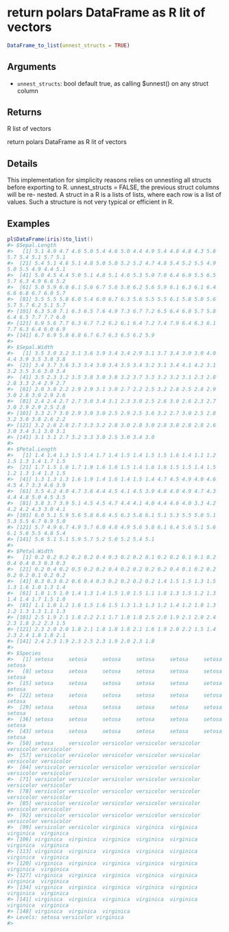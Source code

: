 # return polars DataFrame as R lit of vectors

```r
DataFrame_to_list(unnest_structs = TRUE)
```

## Arguments

- `unnest_structs`: bool default true, as calling $unnest() on any struct column

## Returns

R list of vectors

return polars DataFrame as R lit of vectors

## Details

This implementation for simplicity reasons relies on unnesting all structs before exporting to R. unnest_structs = FALSE, the previous struct columns will be re- nested. A struct in a R is a lists of lists, where each row is a list of values. Such a structure is not very typical or efficient in R.

## Examples

<pre class='r-example'><code><span class='r-in'><span><span class='va'>pl</span><span class='op'>$</span><span class='fu'>DataFrame</span><span class='op'>(</span><span class='va'>iris</span><span class='op'>)</span><span class='op'>$</span><span class='fu'>to_list</span><span class='op'>(</span><span class='op'>)</span></span></span>
<span class='r-out co'><span class='r-pr'>#&gt;</span> $Sepal.Length</span>
<span class='r-out co'><span class='r-pr'>#&gt;</span>   [1] 5.1 4.9 4.7 4.6 5.0 5.4 4.6 5.0 4.4 4.9 5.4 4.8 4.8 4.3 5.8 5.7 5.4 5.1 5.7 5.1</span>
<span class='r-out co'><span class='r-pr'>#&gt;</span>  [21] 5.4 5.1 4.6 5.1 4.8 5.0 5.0 5.2 5.2 4.7 4.8 5.4 5.2 5.5 4.9 5.0 5.5 4.9 4.4 5.1</span>
<span class='r-out co'><span class='r-pr'>#&gt;</span>  [41] 5.0 4.5 4.4 5.0 5.1 4.8 5.1 4.6 5.3 5.0 7.0 6.4 6.9 5.5 6.5 5.7 6.3 4.9 6.6 5.2</span>
<span class='r-out co'><span class='r-pr'>#&gt;</span>  [61] 5.0 5.9 6.0 6.1 5.6 6.7 5.6 5.8 6.2 5.6 5.9 6.1 6.3 6.1 6.4 6.6 6.8 6.7 6.0 5.7</span>
<span class='r-out co'><span class='r-pr'>#&gt;</span>  [81] 5.5 5.5 5.8 6.0 5.4 6.0 6.7 6.3 5.6 5.5 5.5 6.1 5.8 5.0 5.6 5.7 5.7 6.2 5.1 5.7</span>
<span class='r-out co'><span class='r-pr'>#&gt;</span> [101] 6.3 5.8 7.1 6.3 6.5 7.6 4.9 7.3 6.7 7.2 6.5 6.4 6.8 5.7 5.8 6.4 6.5 7.7 7.7 6.0</span>
<span class='r-out co'><span class='r-pr'>#&gt;</span> [121] 6.9 5.6 7.7 6.3 6.7 7.2 6.2 6.1 6.4 7.2 7.4 7.9 6.4 6.3 6.1 7.7 6.3 6.4 6.0 6.9</span>
<span class='r-out co'><span class='r-pr'>#&gt;</span> [141] 6.7 6.9 5.8 6.8 6.7 6.7 6.3 6.5 6.2 5.9</span>
<span class='r-out co'><span class='r-pr'>#&gt;</span> </span>
<span class='r-out co'><span class='r-pr'>#&gt;</span> $Sepal.Width</span>
<span class='r-out co'><span class='r-pr'>#&gt;</span>   [1] 3.5 3.0 3.2 3.1 3.6 3.9 3.4 3.4 2.9 3.1 3.7 3.4 3.0 3.0 4.0 4.4 3.9 3.5 3.8 3.8</span>
<span class='r-out co'><span class='r-pr'>#&gt;</span>  [21] 3.4 3.7 3.6 3.3 3.4 3.0 3.4 3.5 3.4 3.2 3.1 3.4 4.1 4.2 3.1 3.2 3.5 3.6 3.0 3.4</span>
<span class='r-out co'><span class='r-pr'>#&gt;</span>  [41] 3.5 2.3 3.2 3.5 3.8 3.0 3.8 3.2 3.7 3.3 3.2 3.2 3.1 2.3 2.8 2.8 3.3 2.4 2.9 2.7</span>
<span class='r-out co'><span class='r-pr'>#&gt;</span>  [61] 2.0 3.0 2.2 2.9 2.9 3.1 3.0 2.7 2.2 2.5 3.2 2.8 2.5 2.8 2.9 3.0 2.8 3.0 2.9 2.6</span>
<span class='r-out co'><span class='r-pr'>#&gt;</span>  [81] 2.4 2.4 2.7 2.7 3.0 3.4 3.1 2.3 3.0 2.5 2.6 3.0 2.6 2.3 2.7 3.0 2.9 2.9 2.5 2.8</span>
<span class='r-out co'><span class='r-pr'>#&gt;</span> [101] 3.3 2.7 3.0 2.9 3.0 3.0 2.5 2.9 2.5 3.6 3.2 2.7 3.0 2.5 2.8 3.2 3.0 3.8 2.6 2.2</span>
<span class='r-out co'><span class='r-pr'>#&gt;</span> [121] 3.2 2.8 2.8 2.7 3.3 3.2 2.8 3.0 2.8 3.0 2.8 3.8 2.8 2.8 2.6 3.0 3.4 3.1 3.0 3.1</span>
<span class='r-out co'><span class='r-pr'>#&gt;</span> [141] 3.1 3.1 2.7 3.2 3.3 3.0 2.5 3.0 3.4 3.0</span>
<span class='r-out co'><span class='r-pr'>#&gt;</span> </span>
<span class='r-out co'><span class='r-pr'>#&gt;</span> $Petal.Length</span>
<span class='r-out co'><span class='r-pr'>#&gt;</span>   [1] 1.4 1.4 1.3 1.5 1.4 1.7 1.4 1.5 1.4 1.5 1.5 1.6 1.4 1.1 1.2 1.5 1.3 1.4 1.7 1.5</span>
<span class='r-out co'><span class='r-pr'>#&gt;</span>  [21] 1.7 1.5 1.0 1.7 1.9 1.6 1.6 1.5 1.4 1.6 1.6 1.5 1.5 1.4 1.5 1.2 1.3 1.4 1.3 1.5</span>
<span class='r-out co'><span class='r-pr'>#&gt;</span>  [41] 1.3 1.3 1.3 1.6 1.9 1.4 1.6 1.4 1.5 1.4 4.7 4.5 4.9 4.0 4.6 4.5 4.7 3.3 4.6 3.9</span>
<span class='r-out co'><span class='r-pr'>#&gt;</span>  [61] 3.5 4.2 4.0 4.7 3.6 4.4 4.5 4.1 4.5 3.9 4.8 4.0 4.9 4.7 4.3 4.4 4.8 5.0 4.5 3.5</span>
<span class='r-out co'><span class='r-pr'>#&gt;</span>  [81] 3.8 3.7 3.9 5.1 4.5 4.5 4.7 4.4 4.1 4.0 4.4 4.6 4.0 3.3 4.2 4.2 4.2 4.3 3.0 4.1</span>
<span class='r-out co'><span class='r-pr'>#&gt;</span> [101] 6.0 5.1 5.9 5.6 5.8 6.6 4.5 6.3 5.8 6.1 5.1 5.3 5.5 5.0 5.1 5.3 5.5 6.7 6.9 5.0</span>
<span class='r-out co'><span class='r-pr'>#&gt;</span> [121] 5.7 4.9 6.7 4.9 5.7 6.0 4.8 4.9 5.6 5.8 6.1 6.4 5.6 5.1 5.6 6.1 5.6 5.5 4.8 5.4</span>
<span class='r-out co'><span class='r-pr'>#&gt;</span> [141] 5.6 5.1 5.1 5.9 5.7 5.2 5.0 5.2 5.4 5.1</span>
<span class='r-out co'><span class='r-pr'>#&gt;</span> </span>
<span class='r-out co'><span class='r-pr'>#&gt;</span> $Petal.Width</span>
<span class='r-out co'><span class='r-pr'>#&gt;</span>   [1] 0.2 0.2 0.2 0.2 0.2 0.4 0.3 0.2 0.2 0.1 0.2 0.2 0.1 0.1 0.2 0.4 0.4 0.3 0.3 0.3</span>
<span class='r-out co'><span class='r-pr'>#&gt;</span>  [21] 0.2 0.4 0.2 0.5 0.2 0.2 0.4 0.2 0.2 0.2 0.2 0.4 0.1 0.2 0.2 0.2 0.2 0.1 0.2 0.2</span>
<span class='r-out co'><span class='r-pr'>#&gt;</span>  [41] 0.3 0.3 0.2 0.6 0.4 0.3 0.2 0.2 0.2 0.2 1.4 1.5 1.5 1.3 1.5 1.3 1.6 1.0 1.3 1.4</span>
<span class='r-out co'><span class='r-pr'>#&gt;</span>  [61] 1.0 1.5 1.0 1.4 1.3 1.4 1.5 1.0 1.5 1.1 1.8 1.3 1.5 1.2 1.3 1.4 1.4 1.7 1.5 1.0</span>
<span class='r-out co'><span class='r-pr'>#&gt;</span>  [81] 1.1 1.0 1.2 1.6 1.5 1.6 1.5 1.3 1.3 1.3 1.2 1.4 1.2 1.0 1.3 1.2 1.3 1.3 1.1 1.3</span>
<span class='r-out co'><span class='r-pr'>#&gt;</span> [101] 2.5 1.9 2.1 1.8 2.2 2.1 1.7 1.8 1.8 2.5 2.0 1.9 2.1 2.0 2.4 2.3 1.8 2.2 2.3 1.5</span>
<span class='r-out co'><span class='r-pr'>#&gt;</span> [121] 2.3 2.0 2.0 1.8 2.1 1.8 1.8 1.8 2.1 1.6 1.9 2.0 2.2 1.5 1.4 2.3 2.4 1.8 1.8 2.1</span>
<span class='r-out co'><span class='r-pr'>#&gt;</span> [141] 2.4 2.3 1.9 2.3 2.5 2.3 1.9 2.0 2.3 1.8</span>
<span class='r-out co'><span class='r-pr'>#&gt;</span> </span>
<span class='r-out co'><span class='r-pr'>#&gt;</span> $Species</span>
<span class='r-out co'><span class='r-pr'>#&gt;</span>   [1] setosa     setosa     setosa     setosa     setosa     setosa     setosa    </span>
<span class='r-out co'><span class='r-pr'>#&gt;</span>   [8] setosa     setosa     setosa     setosa     setosa     setosa     setosa    </span>
<span class='r-out co'><span class='r-pr'>#&gt;</span>  [15] setosa     setosa     setosa     setosa     setosa     setosa     setosa    </span>
<span class='r-out co'><span class='r-pr'>#&gt;</span>  [22] setosa     setosa     setosa     setosa     setosa     setosa     setosa    </span>
<span class='r-out co'><span class='r-pr'>#&gt;</span>  [29] setosa     setosa     setosa     setosa     setosa     setosa     setosa    </span>
<span class='r-out co'><span class='r-pr'>#&gt;</span>  [36] setosa     setosa     setosa     setosa     setosa     setosa     setosa    </span>
<span class='r-out co'><span class='r-pr'>#&gt;</span>  [43] setosa     setosa     setosa     setosa     setosa     setosa     setosa    </span>
<span class='r-out co'><span class='r-pr'>#&gt;</span>  [50] setosa     versicolor versicolor versicolor versicolor versicolor versicolor</span>
<span class='r-out co'><span class='r-pr'>#&gt;</span>  [57] versicolor versicolor versicolor versicolor versicolor versicolor versicolor</span>
<span class='r-out co'><span class='r-pr'>#&gt;</span>  [64] versicolor versicolor versicolor versicolor versicolor versicolor versicolor</span>
<span class='r-out co'><span class='r-pr'>#&gt;</span>  [71] versicolor versicolor versicolor versicolor versicolor versicolor versicolor</span>
<span class='r-out co'><span class='r-pr'>#&gt;</span>  [78] versicolor versicolor versicolor versicolor versicolor versicolor versicolor</span>
<span class='r-out co'><span class='r-pr'>#&gt;</span>  [85] versicolor versicolor versicolor versicolor versicolor versicolor versicolor</span>
<span class='r-out co'><span class='r-pr'>#&gt;</span>  [92] versicolor versicolor versicolor versicolor versicolor versicolor versicolor</span>
<span class='r-out co'><span class='r-pr'>#&gt;</span>  [99] versicolor versicolor virginica  virginica  virginica  virginica  virginica </span>
<span class='r-out co'><span class='r-pr'>#&gt;</span> [106] virginica  virginica  virginica  virginica  virginica  virginica  virginica </span>
<span class='r-out co'><span class='r-pr'>#&gt;</span> [113] virginica  virginica  virginica  virginica  virginica  virginica  virginica </span>
<span class='r-out co'><span class='r-pr'>#&gt;</span> [120] virginica  virginica  virginica  virginica  virginica  virginica  virginica </span>
<span class='r-out co'><span class='r-pr'>#&gt;</span> [127] virginica  virginica  virginica  virginica  virginica  virginica  virginica </span>
<span class='r-out co'><span class='r-pr'>#&gt;</span> [134] virginica  virginica  virginica  virginica  virginica  virginica  virginica </span>
<span class='r-out co'><span class='r-pr'>#&gt;</span> [141] virginica  virginica  virginica  virginica  virginica  virginica  virginica </span>
<span class='r-out co'><span class='r-pr'>#&gt;</span> [148] virginica  virginica  virginica </span>
<span class='r-out co'><span class='r-pr'>#&gt;</span> Levels: setosa versicolor virginica</span>
<span class='r-out co'><span class='r-pr'>#&gt;</span> </span>
 </code></pre>
